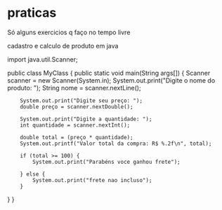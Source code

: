 # praticas
Só alguns exercicios q faço no tempo livre

cadastro e calculo de produto em java

import java.util.Scanner;

public class MyClass {
  public static void main(String args[]) {
    Scanner scanner = new Scanner(System.in);
    System.out.print("Digite o nome do produto: ");
        String nome = scanner.nextLine();

        System.out.print("Digite seu preço: ");
        double preço = scanner.nextDouble();

        System.out.print("Digite a quantidade: ");
        int quantidade = scanner.nextInt();
        
        double total = (preço * quantidade);
        System.out.printf("Valor total da compra: R$ %.2f\n", total);
        
        if (total >= 100) {
            System.out.print("Parabéns voce ganhou frete");
            
        } else {
            System.out.print("frete nao incluso");
        }
        
  }
}
